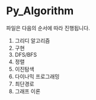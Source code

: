 # Py_Algorithm

파일은 다음의 순서에 따라 진행됩니다.

1. 그리디 알고리즘
2. 구현
3. DFS/BFS
4. 정렬
5. 이진탐색
6. 다이나믹 프로그래밍
7. 최단경로
8. 그래프 이론
